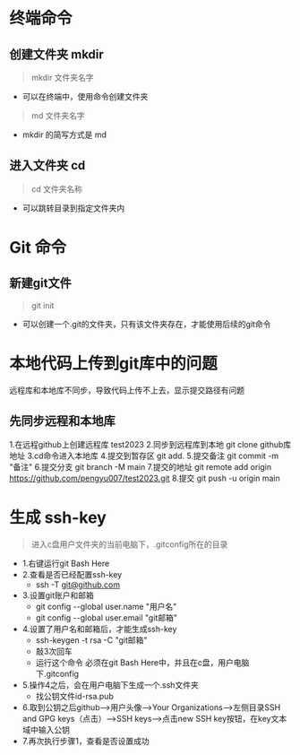 # 终端命令
## 创建文件夹 mkdir
> mkdir 文件夹名字
+ 可以在终端中，使用命令创建文件夹
> md 文件夹名字
+ mkdir 的简写方式是 md
## 进入文件夹 cd
> cd 文件夹名称
+ 可以跳转目录到指定文件夹内
# Git 命令
## 新建git文件
> git init
+ 可以创建一个.git的文件夹，只有该文件夹存在，才能使用后续的git命令
# 本地代码上传到git库中的问题
远程库和本地库不同步，导致代码上传不上去，显示提交路径有问题
## 先同步远程和本地库
1.在远程github上创建远程库 test2023
2.同步到远程库到本地 git clone github库地址
3.cd命令进入本地库
4.提交到暂存区 git add.
5.提交备注 git commit -m "备注"
6.提交分支 git branch -M main
7.提交的地址 git remote add origin https://github.com/pengyu007/test2023.git
8.提交 git push -u origin main
# 生成 ssh-key
> 进入c盘用户文件夹的当前电脑下，.gitconfig所在的目录
+ 1.右键运行git Bash Here
+ 2.查看是否已经配置ssh-key
    - ssh -T git@github.com
+ 3.设置git账户和邮箱
    - git config --global user.name "用户名"
    - git config --global user.email "git邮箱"
+ 4.设置了用户名和邮箱后，才能生成ssh-key
    - ssh-keygen -t rsa -C "git邮箱"
    - 敲3次回车
    - 运行这个命令 必须在git Bash Here中，并且在c盘，用户电脑下.gitconfig
+ 5.操作4之后，会在用户电脑下生成一个.ssh文件夹
    - 找公钥文件id-rsa.pub
+ 6.取到公钥之后github-->用户头像-->Your Organizations-->左侧目录SSH and GPG keys（点击）-->SSH keys-->点击new SSH key按钮，在key文本域中输入公钥
+ 7.再次执行步骤1，查看是否设置成功